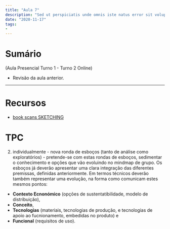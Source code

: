 ```yaml
---
title: "Aula 7"
description: "Sed ut perspiciatis unde omnis iste natus error sit voluptatem"
date: "2020-11-17"
tags:
- 
---
```



# Sumário

(Aula Presencial Turno 1 - Turno 2 Online)

* Revisão da aula anterior.
___

# Recursos

* [book scans SKETCHING](https://drive.google.com/file/d/1LGNNfCJVvuS-bPWCUscddU1iJf5rjQKl/view?usp=sharing)


# TPC

2. individualmente - nova ronda de esboços (tanto de análise como exploratórios) - pretende-se com estas rondas de esboços, sedimentar o conhecimento e opções que vão evoluindo no mindmap de grupo.
Os esboços já deverão apresentar uma clara integração das diferentes premissas, definidas anteriormente. Em termos técnicos deverão também representar uma evolução, na forma como comunicam estes mesmos pontos:
* **Contexto Ecnonómico** (opções de sustentatibilidade, modelo de distribuição),
* **Conceito**,
* **Tecnologias** (materiais, tecnologias de produção, e tecnologias de apoio ao fucnionamento, embedidas no produto) e
* **Funcional** (requisitos de uso).